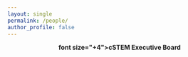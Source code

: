 ```yaml
---
layout: single
permalink: /people/
author_profile: false
---
```


<center><b>font size="+4">cSTEM Executive Board</font></b></center>